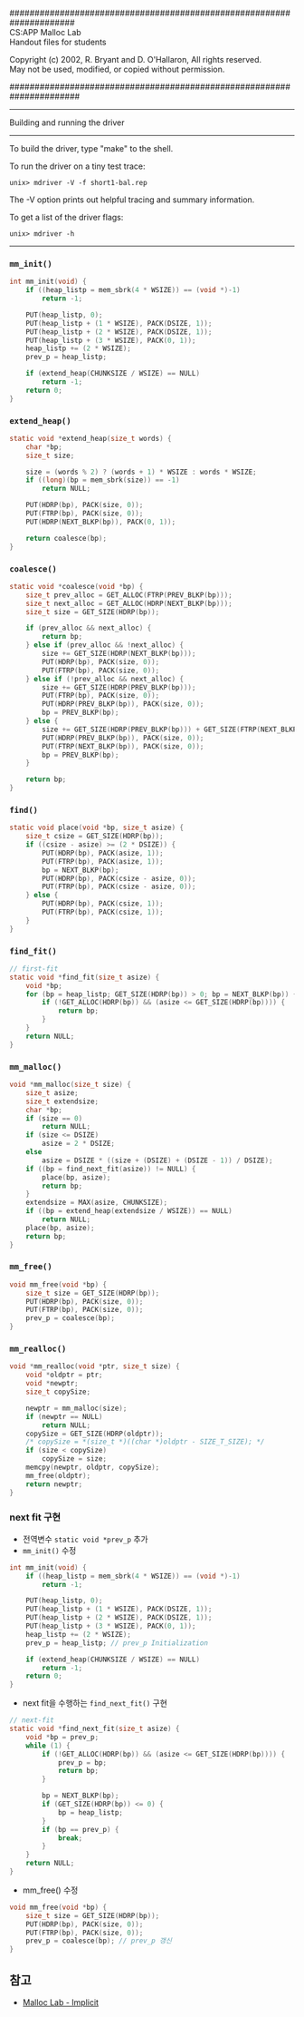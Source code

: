 #####################################################################   
CS:APP Malloc Lab   
Handout files for students

Copyright (c) 2002, R. Bryant and D. O'Hallaron, All rights reserved.   
May not be used, modified, or copied without permission.

######################################################################   

*******************************
Building and running the driver
*******************************
To build the driver, type "make" to the shell.

To run the driver on a tiny test trace:

	unix> mdriver -V -f short1-bal.rep

The -V option prints out helpful tracing and summary information.

To get a list of the driver flags:

	unix> mdriver -h

---

### `mm_init()`

```c
int mm_init(void) {
    if ((heap_listp = mem_sbrk(4 * WSIZE)) == (void *)-1)
        return -1;

    PUT(heap_listp, 0);
    PUT(heap_listp + (1 * WSIZE), PACK(DSIZE, 1));
    PUT(heap_listp + (2 * WSIZE), PACK(DSIZE, 1));
    PUT(heap_listp + (3 * WSIZE), PACK(0, 1));
    heap_listp += (2 * WSIZE);
    prev_p = heap_listp;

    if (extend_heap(CHUNKSIZE / WSIZE) == NULL)
        return -1;
    return 0;
}
```


### `extend_heap()`

```c
static void *extend_heap(size_t words) {
    char *bp;
    size_t size;

    size = (words % 2) ? (words + 1) * WSIZE : words * WSIZE;
    if ((long)(bp = mem_sbrk(size)) == -1)
        return NULL;

    PUT(HDRP(bp), PACK(size, 0));
    PUT(FTRP(bp), PACK(size, 0));
    PUT(HDRP(NEXT_BLKP(bp)), PACK(0, 1));

    return coalesce(bp);
}
```


### `coalesce()`

```c
static void *coalesce(void *bp) {
    size_t prev_alloc = GET_ALLOC(FTRP(PREV_BLKP(bp)));
    size_t next_alloc = GET_ALLOC(HDRP(NEXT_BLKP(bp)));
    size_t size = GET_SIZE(HDRP(bp));

    if (prev_alloc && next_alloc) {
        return bp;
    } else if (prev_alloc && !next_alloc) {
        size += GET_SIZE(HDRP(NEXT_BLKP(bp)));
        PUT(HDRP(bp), PACK(size, 0));
        PUT(FTRP(bp), PACK(size, 0));
    } else if (!prev_alloc && next_alloc) {
        size += GET_SIZE(HDRP(PREV_BLKP(bp)));
        PUT(FTRP(bp), PACK(size, 0));
        PUT(HDRP(PREV_BLKP(bp)), PACK(size, 0));
        bp = PREV_BLKP(bp);
    } else {
        size += GET_SIZE(HDRP(PREV_BLKP(bp))) + GET_SIZE(FTRP(NEXT_BLKP(bp)));
        PUT(HDRP(PREV_BLKP(bp)), PACK(size, 0));
        PUT(FTRP(NEXT_BLKP(bp)), PACK(size, 0));
        bp = PREV_BLKP(bp);
    }

    return bp;
}
```


### `find()`

```c
static void place(void *bp, size_t asize) {
    size_t csize = GET_SIZE(HDRP(bp));
    if ((csize - asize) >= (2 * DSIZE)) {
        PUT(HDRP(bp), PACK(asize, 1));
        PUT(FTRP(bp), PACK(asize, 1));
        bp = NEXT_BLKP(bp);
        PUT(HDRP(bp), PACK(csize - asize, 0));
        PUT(FTRP(bp), PACK(csize - asize, 0));
    } else {
        PUT(HDRP(bp), PACK(csize, 1));
        PUT(FTRP(bp), PACK(csize, 1));
    }
}
```


### `find_fit()`

```c
// first-fit
static void *find_fit(size_t asize) {
    void *bp;
    for (bp = heap_listp; GET_SIZE(HDRP(bp)) > 0; bp = NEXT_BLKP(bp)) {
        if (!GET_ALLOC(HDRP(bp)) && (asize <= GET_SIZE(HDRP(bp)))) {
            return bp;
        }
    }
    return NULL;
}
```


### `mm_malloc()`

```c
void *mm_malloc(size_t size) {
    size_t asize;
    size_t extendsize;
    char *bp;
    if (size == 0)
        return NULL;
    if (size <= DSIZE)
        asize = 2 * DSIZE;
    else
        asize = DSIZE * ((size + (DSIZE) + (DSIZE - 1)) / DSIZE);
    if ((bp = find_next_fit(asize)) != NULL) {
        place(bp, asize);
        return bp;
    }
    extendsize = MAX(asize, CHUNKSIZE);
    if ((bp = extend_heap(extendsize / WSIZE)) == NULL)
        return NULL;
    place(bp, asize);
    return bp;
}
```


### `mm_free()`

```c
void mm_free(void *bp) {
    size_t size = GET_SIZE(HDRP(bp));
    PUT(HDRP(bp), PACK(size, 0));
    PUT(FTRP(bp), PACK(size, 0));
    prev_p = coalesce(bp);
}
```


### `mm_realloc()`

```c
void *mm_realloc(void *ptr, size_t size) {
    void *oldptr = ptr;
    void *newptr;
    size_t copySize;

    newptr = mm_malloc(size);
    if (newptr == NULL)
        return NULL;
    copySize = GET_SIZE(HDRP(oldptr));
    /* copySize = *(size_t *)((char *)oldptr - SIZE_T_SIZE); */
    if (size < copySize)
        copySize = size;
    memcpy(newptr, oldptr, copySize);
    mm_free(oldptr);
    return newptr;
}
```


### next fit 구현

- 전역변수 `static void *prev_p` 추가
- `mm_init()` 수정
```c
int mm_init(void) {
    if ((heap_listp = mem_sbrk(4 * WSIZE)) == (void *)-1)
        return -1;

    PUT(heap_listp, 0);
    PUT(heap_listp + (1 * WSIZE), PACK(DSIZE, 1));
    PUT(heap_listp + (2 * WSIZE), PACK(DSIZE, 1));
    PUT(heap_listp + (3 * WSIZE), PACK(0, 1));
    heap_listp += (2 * WSIZE);
    prev_p = heap_listp; // prev_p Initialization

    if (extend_heap(CHUNKSIZE / WSIZE) == NULL)
        return -1;
    return 0;
}
```

- next fit을 수행하는 `find_next_fit()` 구현
```c
// next-fit
static void *find_next_fit(size_t asize) {
    void *bp = prev_p;
    while (1) {
        if (!GET_ALLOC(HDRP(bp)) && (asize <= GET_SIZE(HDRP(bp)))) {
            prev_p = bp;
            return bp;
        }

        bp = NEXT_BLKP(bp);
        if (GET_SIZE(HDRP(bp)) <= 0) {
            bp = heap_listp;
        }
        if (bp == prev_p) {
            break;
        }
    }
    return NULL;
}
```

- mm_free() 수정
```c
void mm_free(void *bp) {
    size_t size = GET_SIZE(HDRP(bp));
    PUT(HDRP(bp), PACK(size, 0));
    PUT(FTRP(bp), PACK(size, 0));
    prev_p = coalesce(bp); // prev_p 갱신
}
```


## 참고

- [Malloc Lab - Implicit](https://velog.io/@gyojin-bot/Malloc-LAB-1)
